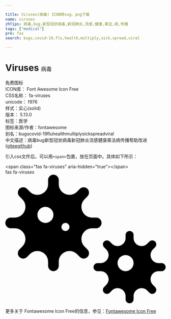 ```yaml
---

title: Viruses(病毒) ICON转svg、png下载
name: viruses
zhTips: 病毒,bug,新型冠状病毒,新冠肺炎,流感,健康,乘法,病,传播
tags: ["medical"]
pre: fas
search: bugs,covid-19,flu,health,multiply,sick,spread,viral

---
```


# Viruses  <small style="font-size: 60%;font-weight: 100">病毒</small>


<div class="detail-page">
<p>
<span><span class="badge-success badge">免费图标</span> </span>
<br/>
<span>
ICON库：
<span class="badge-secondary badge">Font Awesome Icon Free</span> 
</span>
<br/>
<span>
CSS名称：
<span class="badge-secondary badge">fa-viruses</span> 
</span>
<br/>
<span>
unicode：
<span class="badge-secondary badge">f976</span> 
<copy-btn content='f976' btn-title=""></copy-btn>
<copy-btn :content='String.fromCodePoint(parseInt("f976", 16))' btn-title="复制U"></copy-btn>
</span><br/><span>样式：<span class="badge-light badge">实心(solid)</span></span>
<br/>
<span>
版本：
<span class="badge-secondary badge">5.13.0</span> 
</span><br/><span>标签：<span class="badge-light badge"><router-link to="/tags/medical.html">医学</router-link></span></span>
<br/>
<span>图标来源/作者：<span class="badge-light badge">fontawesome</span></span> 
<br/>
<span>别名：<span class="badge-light badge">bugs</span><span class="badge-light badge">covid-19</span><span class="badge-light badge">flu</span><span class="badge-light badge">health</span><span class="badge-light badge">multiply</span><span class="badge-light badge">sick</span><span class="badge-light badge">spread</span><span class="badge-light badge">viral</span></span><br/><span class="zh-detail">中文描述：<span class="badge-primary badge">病毒</span><span class="badge-primary badge">bug</span><span class="badge-primary badge">新型冠状病毒</span><span class="badge-primary badge">新冠肺炎</span><span class="badge-primary badge">流感</span><span class="badge-primary badge">健康</span><span class="badge-primary badge">乘法</span><span class="badge-primary badge">病</span><span class="badge-primary badge">传播</span><span class="help-link"><span>帮助改进</span>(<a href="https://gitee.com/liuwave/icon-helper/edit/master/json/fontawesome/solid/viruses.json" target="_blank" rel="noopener noreferrer">gitee</a><a href="https://github.com/liuwave/icon-helper/edit/master/json/fontawesome/solid/viruses.json" target="_blank" rel="noopener noreferrer">github</a></span>)</span><br/>
</p>
</div>
<div class="alert alert-dark">
  <i class="fas fa-viruses fa-xs"></i>
  <i class="fas fa-viruses fa-sm"></i>
  <i class="fas fa-viruses fa-lg"></i>
  <i class="fas fa-viruses fa-2x"></i>
  <i class="fas fa-viruses fa-3x"></i>
  <i class="fas fa-viruses fa-5x"></i>
  <i class="fas fa-viruses fa-7x"></i>
</div>
<div>
  <p>引入css文件后，可以用<code>&lt;span&gt;</code>包裹，放在页面中。具体如下所示：    
  </p>
  <div class="alert alert-primary" style="font-size: 14px">
    &lt;span class="fas fa-viruses" aria-hidden="true"&gt;&lt;/span&gt;
    <copy-btn content='<span class="fas fa-viruses" aria-hidden="true"></span>'></copy-btn>
  </div>
  <div class="alert alert-secondary">
    <i class="fas fa-viruses"
    style="font-size: 24px"
    aria-hidden="true"></i> fas fa-viruses
    <copy-btn content="fas fa-viruses" btn-title="复制图标名称"></copy-btn>
  </div>
</div>
<div id="svg" class="svg-wrap">
<svg xmlns="http://www.w3.org/2000/svg" viewBox="0 0 640 512"><path d="M624,352H611.88c-28.51,0-42.79-34.47-22.63-54.63l8.58-8.57a16,16,0,1,0-22.63-22.63l-8.57,8.58C546.47,294.91,512,280.63,512,252.12V240a16,16,0,0,0-32,0v12.12c0,28.51-34.47,42.79-54.63,22.63l-8.57-8.58a16,16,0,0,0-22.63,22.63l8.58,8.57c20.16,20.16,5.88,54.63-22.63,54.63H368a16,16,0,0,0,0,32h12.12c28.51,0,42.79,34.47,22.63,54.63l-8.58,8.57a16,16,0,1,0,22.63,22.63l8.57-8.58c20.16-20.16,54.63-5.88,54.63,22.63V496a16,16,0,0,0,32,0V483.88c0-28.51,34.47-42.79,54.63-22.63l8.57,8.58a16,16,0,1,0,22.63-22.63l-8.58-8.57C569.09,418.47,583.37,384,611.88,384H624a16,16,0,0,0,0-32ZM480,384a32,32,0,1,1,32-32A32,32,0,0,1,480,384ZM346.51,213.33h16.16a21.33,21.33,0,0,0,0-42.66H346.51c-38,0-57.05-46-30.17-72.84l11.43-11.44A21.33,21.33,0,0,0,297.6,56.23L286.17,67.66c-26.88,26.88-72.84,7.85-72.84-30.17V21.33a21.33,21.33,0,0,0-42.66,0V37.49c0,38-46,57.05-72.84,30.17L86.4,56.23A21.33,21.33,0,0,0,56.23,86.39L67.66,97.83c26.88,26.88,7.85,72.84-30.17,72.84H21.33a21.33,21.33,0,0,0,0,42.66H37.49c38,0,57.05,46,30.17,72.84L56.23,297.6A21.33,21.33,0,1,0,86.4,327.77l11.43-11.43c26.88-26.88,72.84-7.85,72.84,30.17v16.16a21.33,21.33,0,0,0,42.66,0V346.51c0-38,46-57.05,72.84-30.17l11.43,11.43a21.33,21.33,0,0,0,30.17-30.17l-11.43-11.43C289.46,259.29,308.49,213.33,346.51,213.33ZM160,192a32,32,0,1,1,32-32A32,32,0,0,1,160,192Zm80,32a16,16,0,1,1,16-16A16,16,0,0,1,240,224Z"/></svg>
</div>
<detail full-name='fa-viruses'></detail>
    
<div><p>更多关于  Fontawesome Icon Free的信息，参见：<a target="_blank" href="https://iconhelper.cn/fontawesome.html">Fontawesome Icon Free</a>
</p></div>

